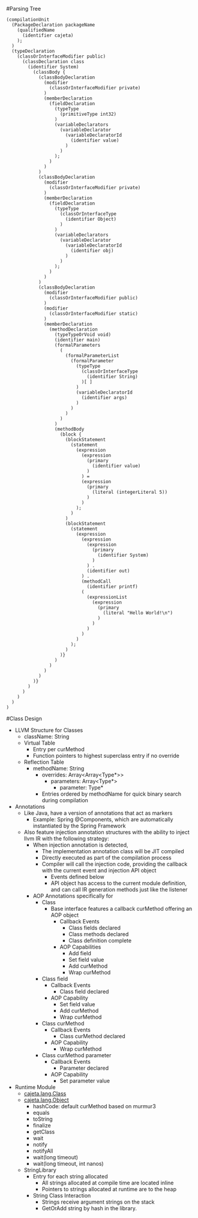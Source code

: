 #Parsing Tree

```
(compilationUnit 
  (PackageDeclaration packageName 
    (qualifiedName 
      (identifier cajeta)
    );
  ) 
  (typeDeclaration 
    (classOrInterfaceModifier public) 
      (classDeclaration class 
        (identifier System) 
          (classBody { 
            (classBodyDeclaration 
              (modifier 
                (classOrInterfaceModifier private)
              ) 
              (memberDeclaration 
                (fieldDeclaration 
                  (typeType 
                    (primitiveType int32)
                  ) 
                  (variableDeclarators 
                    (variableDeclarator 
                      (variableDeclaratorId 
                        (identifier value)
                      )
                    )
                  );
                )
              )
            ) 
            (classBodyDeclaration 
              (modifier 
                (classOrInterfaceModifier private)
              ) 
              (memberDeclaration 
                (fieldDeclaration 
                  (typeType 
                    (classOrInterfaceType 
                      (identifier Object)
                    )
                  ) 
                  (variableDeclarators 
                    (variableDeclarator 
                      (variableDeclaratorId 
                        (identifier obj)
                      )
                    )
                  );
                )
              )
            )            
            (classBodyDeclaration 
              (modifier 
                (classOrInterfaceModifier public)
              ) 
              (modifier 
                (classOrInterfaceModifier static)
              ) 
              (memberDeclaration 
                (methodDeclaration 
                  (typeTypeOrVoid void) 
                  (identifier main) 
                  (formalParameters 
                    ( 
                      (formalParameterList 
                        (formalParameter 
                          (typeType 
                            (classOrInterfaceType 
                              (identifier String)
                            )[ ]
                          ) 
                          (variableDeclaratorId 
                            (identifier args)
                          )
                        )
                      ) 
                    )
                  ) 
                  (methodBody 
                    (block { 
                      (blockStatement 
                        (statement 
                          (expression 
                            (expression 
                              (primary 
                                (identifier value)
                              )
                            ) = 
                            (expression 
                              (primary 
                                (literal (integerLiteral 5))
                              )
                            )
                          );
                        )
                      )
                      (blockStatement 
                        (statement 
                          (expression 
                            (expression 
                              (expression 
                                (primary 
                                  (identifier System)
                                )
                              ) . 
                              (identifier out)
                            ) . 
                            (methodCall 
                              (identifier printf) 
                            ( 
                              (expressionList 
                                (expression 
                                  (primary 
                                    (literal "Hello World!\n")
                                  )
                                )
                              ) 
                            )
                          )
                        );
                      )
                    )}
                  )
                )
              )
            )
          )}
        )
      )
    )
  )
)
```
#Class Design
- LLVM Structure for Classes
  - className: String
  - Virtual Table
    - Entry per curMethod
    - Function pointers to highest superclass entry if no override
  - Reflection Table
    - methodName: String
      - overrides: Array<Array<Type*>>
        - parameters: Array<Type*>
          - parameter: Type*
      - Entries ordered by methodName for quick binary search during compilation
- Annotations
  - Like Java, have a version of annotations that act as markers
    - Example: Spring @Components, which are automatically instantiated by the Spring Framework
  - Also feature injection annotation structures with the ability to inject llvm IR with the following strategy:
    - When injection annotation is detected, 
      - The implementation annotation class will be JIT compiled 
      - Directly executed as part of the compilation process
      - Compiler will call the injection code, providing the callback with the current event and injection API object
        - Events defined below
        - API object has access to the current module definition, and can call IR generation methods just like the listener
    - AOP Annotations specifically for
      - Class
        - Base interface features a callback curMethod offering an AOP object
          - Callback Events
            - Class fields declared
            - Class methods declared
            - Class definition complete
          - AOP Capabilities
            - Add field
            - Set field value
            - Add curMethod
            - Wrap curMethod
      - Class field
        - Callback Events
          - Class field declared
        - AOP Capability
          - Set field value
          - Add curMethod
          - Wrap curMethod
      - Class curMethod
        - Callback Events
          - Class curMethod declared
        - AOP Capability
          - Wrap curMethod
      - Class curMethod parameter
        - Callback Events
          - Parameter declared
        - AOP Capability
          - Set parameter value
- Runtime Module
  - [cajeta.lang.Class<T>](https://docs.oracle.com/javase/8/docs/api/java/lang/Class.html)
  - [cajeta.lang.Object](https://docs.oracle.com/javase/8/docs/api/java/lang/Object.html)
    - hashCode: default curMethod based on murmur3
    - equals
    - toString
    - finalize
    - getClass
    - wait
    - notify
    - notifyAll
    - wait(long timeout)
    - wait(long timeout, int nanos)
  - StringLibrary
    - Entry for each string allocated
      - All strings allocated at compile time are located inline
      - Pointers to strings allocated at runtime are to the heap
    - String Class Interaction
      - Strings receive argument strings on the stack
      - GetOrAdd string by hash in the library.
